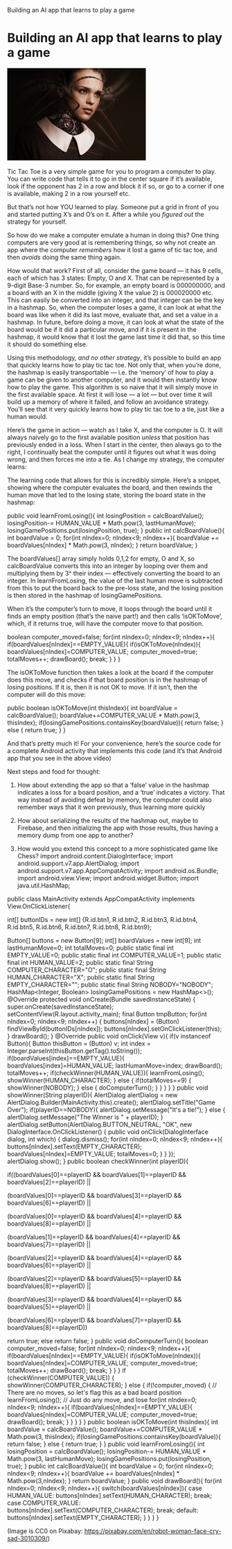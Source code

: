 Building an AI app that learns to play a game

# Building an AI app that learns to play a game

![robot-3010309_640-e1515439507681.jpg](../_resources/081b9e21182ee888d94988f1ec7f966f.jpg)

Tic Tac Toe is a very simple game for you to program a computer to play. You can write code that tells it to go in the center square if it’s available, look if the opponent has 2 in a row and block it if so, or go to a corner if one is available, making 2 in a row yourself etc.

But that’s not how YOU learned to play. Someone put a grid in front of you and started putting X’s and O’s on it. After a while you *figured out* the strategy for yourself.

So how do we make a computer emulate a human in doing this? One thing computers are very good at is remembering things, so why not create an app where the computer *remembers* how it lost a game of tic tac toe, and then *avoids* doing the same thing again.

How would that work? First of all, consider the game board — it has 9 cells, each of which has 3 states: Empty, O and X. That can be represented by a 9-digit Base-3 number. So, for example, an empty board is 000000000, and a board with an X in the middle (giving X the value 2) is 000020000 etc. This can easily be converted into an integer, and that integer can be the key in a hashmap. So, when the computer loses a game, it can look at what the board was like when it did its last move, evaluate that, and set a value in a hashmap. In future, before doing a move, it can look at what the state of the board would be if it did a particular move, and if it is present in the hashmap, it would know that it lost the game last time it did that, so this time it should do something else.

Using this methodology, *and no other strategy*, it’s possible to build an app that quickly learns how to play tic tac toe. Not only that, when you’re done, the hashmap is easily transportable — i.e. the ‘memory’ of how to play a game can be given to another computer, and it would then instantly know how to play the game. This algorithm is so naive that it will simply move in the first available space. At first it will lose — a lot — but over time it will build up a memory of where it failed, and follow an avoidance strategy. You’ll see that it very quickly learns how to play tic tac toe to a tie, just like a human would.

Here’s the game in action — watch as I take X, and the computer is O. It will always naively go to the first available position *unless* that position has previously ended in a loss. When I start in the center, then always go to the right, I continually beat the computer until it figures out what it was doing wrong, and then forces me into a tie. As I change my strategy, the computer learns:

The learning code that allows for this is incredibly simple. Here’s a snippet, showing where the computer evaluates the board, and then rewinds the human move that led to the losing state, storing the board state in the hashmap:

public void learnFromLosing(){
int losingPosition = calcBoardValue();
losingPosition-= HUMAN_VALUE * Math.pow(3, lastHumanMove);
losingGamePositions.put(losingPosition, true);
}
public int calcBoardValue(){
int boardValue = 0;
for(int nIndex=0; nIndex<9; nIndex++){
boardValue += boardValues[nIndex] * Math.pow(3, nIndex);
}
return boardValue;
}

The boardValues[] array simply holds 0,1,2 for empty, O and X, so calcBoardValue converts this into an integer by looping over them and multiplying them by 3^ their index — effectively converting the board to an integer. In learnFromLosing, the value of the last human move is subtracted from this to put the board back to the pre-loss state, and the losing position is then stored in the hashmap of losingGamePositions.

When it’s the computer’s turn to move, it loops through the board until it finds an empty position (that’s the naive part!) and then calls ‘isOKToMove’, which, if it returns true, will have the computer move to that position.

boolean computer_moved=false;
for(int nIndex=0; nIndex<9; nIndex++){
if(boardValues[nIndex]==EMPTY_VALUE){
if(isOKToMove(nIndex)){
boardValues[nIndex]=COMPUTER_VALUE;
computer_moved=true;
totalMoves++;
drawBoard();
break;
}
}
}

The isOKToMove function then takes a look at the board if the computer does this move, and checks if that board position is in the hashmap of losing positions. If it is, then it is not OK to move. If it isn’t, then the computer will do this move:

public boolean isOKToMove(int thisIndex){
int boardValue = calcBoardValue();
boardValue+=COMPUTER_VALUE * Math.pow(3, thisIndex);
if(losingGamePositions.containsKey(boardValue)){
return false;
} else {
return true;
}
}

And that’s pretty much it! For your convenience, here’s the source code for a complete Android activity that implements this code (and it’s that Android app that you see in the above video)

Next steps and food for thought:

1. How about extending the app so that a ‘false’ value in the hashmap indicates a loss for a board position, and a ‘true’ indicates a victory. That way instead of avoiding defeat by memory, the computer could also remember ways that it won previously, thus learning more quickly

2. How about serializing the results of the hashmap out, maybe to Firebase, and then initializing the app with those results, thus having a memory dump from one app to another?

3. How would you extend this concept to a more sophisticated game like Chess?
import android.content.DialogInterface;
import android.support.v7.app.AlertDialog;
import android.support.v7.app.AppCompatActivity;
import android.os.Bundle;
import android.view.View;
import android.widget.Button;
import java.util.HashMap;

public class MainActivity extends AppCompatActivity implements View.OnClickListener{

int[] buttonIDs = new int[] {R.id.btn1, R.id.btn2, R.id.btn3, R.id.btn4, R.id.btn5, R.id.btn6, R.id.btn7, R.id.btn8, R.id.btn9};

Button[] buttons = new Button[9];
int[] boardValues = new int[9];
int lastHumanMove=0;
int totalMoves=0;
public static final int EMPTY_VALUE=0;
public static final int COMPUTER_VALUE=1;
public static final int HUMAN_VALUE=2;
public static final String COMPUTER_CHARACTER="O";
public static final String HUMAN_CHARACTER="X";
public static final String EMPTY_CHARACTER="";
public static final String NOBODY="NOBODY";
HashMap<Integer, Boolean> losingGamePositions = new HashMap<>();
@Override
protected void onCreate(Bundle savedInstanceState) {
super.onCreate(savedInstanceState);
setContentView(R.layout.activity_main);
final Button tmpButton;
for(int nIndex=0; nIndex<9; nIndex++) {
buttons[nIndex] = (Button) findViewById(buttonIDs[nIndex]);
buttons[nIndex].setOnClickListener(this);
}
drawBoard();
}
@Override
public void onClick(View v){
if(v instanceof Button){
Button thisButton = (Button) v;
int index = Integer.parseInt(thisButton.getTag().toString());
if(boardValues[index]==EMPTY_VALUE){
boardValues[index]=HUMAN_VALUE;
lastHumanMove=index;
drawBoard();
totalMoves++;
if(checkWinner(HUMAN_VALUE)){
learnFromLosing();
showWinner(HUMAN_CHARACTER);
} else {
if(totalMoves==9)
{
showWinner(NOBODY);
} else {
doComputerTurn();
}
}
}
}
}
public void showWinner(String playerID){
AlertDialog alertDialog = new AlertDialog.Builder(MainActivity.this).create();
alertDialog.setTitle("Game Over");
if(playerID==NOBODY){
alertDialog.setMessage("It's a tie!");
} else {
alertDialog.setMessage("The Winner is " + playerID);
}
alertDialog.setButton(AlertDialog.BUTTON_NEUTRAL, "OK",
new DialogInterface.OnClickListener() {
public void onClick(DialogInterface dialog, int which) {
dialog.dismiss();
for(int nIndex=0; nIndex<9; nIndex++){
buttons[nIndex].setText(EMPTY_CHARACTER);
boardValues[nIndex]=EMPTY_VALUE;
totalMoves=0;
}
}
});
alertDialog.show();
}
public boolean checkWinner(int playerID){

if((boardValues[0]==playerID && boardValues[1]==playerID && boardValues[2]==playerID) ||

(boardValues[0]==playerID && boardValues[3]==playerID && boardValues[6]==playerID) ||

(boardValues[0]==playerID && boardValues[4]==playerID && boardValues[8]==playerID) ||

(boardValues[1]==playerID && boardValues[4]==playerID && boardValues[7]==playerID) ||

(boardValues[2]==playerID && boardValues[4]==playerID && boardValues[6]==playerID) ||

(boardValues[2]==playerID && boardValues[5]==playerID && boardValues[8]==playerID) ||

(boardValues[3]==playerID && boardValues[4]==playerID && boardValues[5]==playerID) ||

(boardValues[6]==playerID && boardValues[7]==playerID && boardValues[8]==playerID))

return true;
else
return false;
}
public void doComputerTurn(){
boolean computer_moved=false;
for(int nIndex=0; nIndex<9; nIndex++){
if(boardValues[nIndex]==EMPTY_VALUE){
if(isOKToMove(nIndex)){
boardValues[nIndex]=COMPUTER_VALUE;
computer_moved=true;
totalMoves++;
drawBoard();
break;
}
}
}
if (checkWinner(COMPUTER_VALUE)) {
showWinner(COMPUTER_CHARACTER);
} else {
if(!computer_moved) {
// There are no moves, so let's flag this as a bad board position
learnFromLosing();
// Just do any move, and lose
for(int nIndex=0; nIndex<9; nIndex++){
if(boardValues[nIndex]==EMPTY_VALUE){
boardValues[nIndex]=COMPUTER_VALUE;
computer_moved=true;
drawBoard();
break;
}
}
}
}
}
public boolean isOKToMove(int thisIndex){
int boardValue = calcBoardValue();
boardValue+=COMPUTER_VALUE * Math.pow(3, thisIndex);
if(losingGamePositions.containsKey(boardValue)){
return false;
} else {
return true;
}
}
public void learnFromLosing(){
int losingPosition = calcBoardValue();
losingPosition-= HUMAN_VALUE * Math.pow(3, lastHumanMove);
losingGamePositions.put(losingPosition, true);
}
public int calcBoardValue(){
int boardValue = 0;
for(int nIndex=0; nIndex<9; nIndex++){
boardValue += boardValues[nIndex] * Math.pow(3,nIndex);
}
return boardValue;
}
public void drawBoard(){
for(int nIndex=0; nIndex<9; nIndex++){
switch(boardValues[nIndex]){
case HUMAN_VALUE:
buttons[nIndex].setText(HUMAN_CHARACTER);
break;
case COMPUTER_VALUE:
buttons[nIndex].setText(COMPUTER_CHARACTER);
break;
default:
buttons[nIndex].setText(EMPTY_CHARACTER);
}
}
}
}

(Image is CC0 on Pixabay: https://pixabay.com/en/robot-woman-face-cry-sad-3010309/)